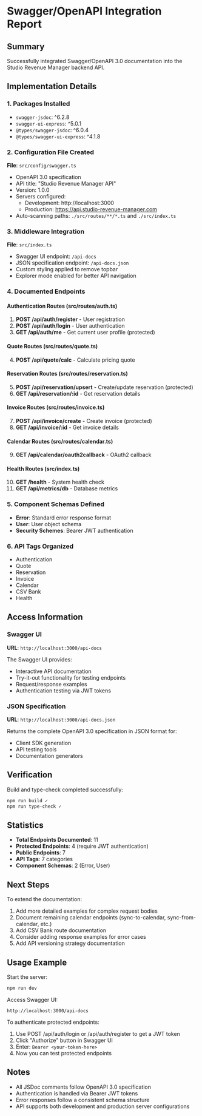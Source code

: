 # Swagger/OpenAPI Integration Report

## Summary

Successfully integrated Swagger/OpenAPI 3.0 documentation into the Studio Revenue Manager backend API.

## Implementation Details

### 1. Packages Installed
- `swagger-jsdoc`: ^6.2.8
- `swagger-ui-express`: ^5.0.1
- `@types/swagger-jsdoc`: ^6.0.4
- `@types/swagger-ui-express`: ^4.1.8

### 2. Configuration File Created
**File**: `src/config/swagger.ts`
- OpenAPI 3.0 specification
- API title: "Studio Revenue Manager API"
- Version: 1.0.0
- Servers configured:
  - Development: http://localhost:3000
  - Production: https://api.studio-revenue-manager.com
- Auto-scanning paths: `./src/routes/**/*.ts` and `./src/index.ts`

### 3. Middleware Integration
**File**: `src/index.ts`
- Swagger UI endpoint: `/api-docs`
- JSON specification endpoint: `/api-docs.json`
- Custom styling applied to remove topbar
- Explorer mode enabled for better API navigation

### 4. Documented Endpoints

#### Authentication Routes (src/routes/auth.ts)
1. **POST /api/auth/register** - User registration
2. **POST /api/auth/login** - User authentication
3. **GET /api/auth/me** - Get current user profile (protected)

#### Quote Routes (src/routes/quote.ts)
4. **POST /api/quote/calc** - Calculate pricing quote

#### Reservation Routes (src/routes/reservation.ts)
5. **POST /api/reservation/upsert** - Create/update reservation (protected)
6. **GET /api/reservation/:id** - Get reservation details

#### Invoice Routes (src/routes/invoice.ts)
7. **POST /api/invoice/create** - Create invoice (protected)
8. **GET /api/invoice/:id** - Get invoice details

#### Calendar Routes (src/routes/calendar.ts)
9. **GET /api/calendar/oauth2callback** - OAuth2 callback

#### Health Routes (src/index.ts)
10. **GET /health** - System health check
11. **GET /api/metrics/db** - Database metrics

### 5. Component Schemas Defined
- **Error**: Standard error response format
- **User**: User object schema
- **Security Schemes**: Bearer JWT authentication

### 6. API Tags Organized
- Authentication
- Quote
- Reservation
- Invoice
- Calendar
- CSV Bank
- Health

## Access Information

### Swagger UI
**URL**: `http://localhost:3000/api-docs`

The Swagger UI provides:
- Interactive API documentation
- Try-it-out functionality for testing endpoints
- Request/response examples
- Authentication testing via JWT tokens

### JSON Specification
**URL**: `http://localhost:3000/api-docs.json`

Returns the complete OpenAPI 3.0 specification in JSON format for:
- Client SDK generation
- API testing tools
- Documentation generators

## Verification

Build and type-check completed successfully:
```bash
npm run build ✓
npm run type-check ✓
```

## Statistics

- **Total Endpoints Documented**: 11
- **Protected Endpoints**: 4 (require JWT authentication)
- **Public Endpoints**: 7
- **API Tags**: 7 categories
- **Component Schemas**: 2 (Error, User)

## Next Steps

To extend the documentation:
1. Add more detailed examples for complex request bodies
2. Document remaining calendar endpoints (sync-to-calendar, sync-from-calendar, etc.)
3. Add CSV Bank route documentation
4. Consider adding response examples for error cases
5. Add API versioning strategy documentation

## Usage Example

Start the server:
```bash
npm run dev
```

Access Swagger UI:
```
http://localhost:3000/api-docs
```

To authenticate protected endpoints:
1. Use POST /api/auth/login or /api/auth/register to get a JWT token
2. Click "Authorize" button in Swagger UI
3. Enter: `Bearer <your-token-here>`
4. Now you can test protected endpoints

## Notes

- All JSDoc comments follow OpenAPI 3.0 specification
- Authentication is handled via Bearer JWT tokens
- Error responses follow a consistent schema structure
- API supports both development and production server configurations
